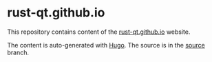 # rust-qt.github.io

This repository contains content of the [rust-qt.github.io](https://rust-qt.github.io/) website.

The content is auto-generated with [Hugo](https://gohugo.io/). The source is in the [source](https://github.com/rust-qt/rust-qt.github.io/tree/source) branch.
